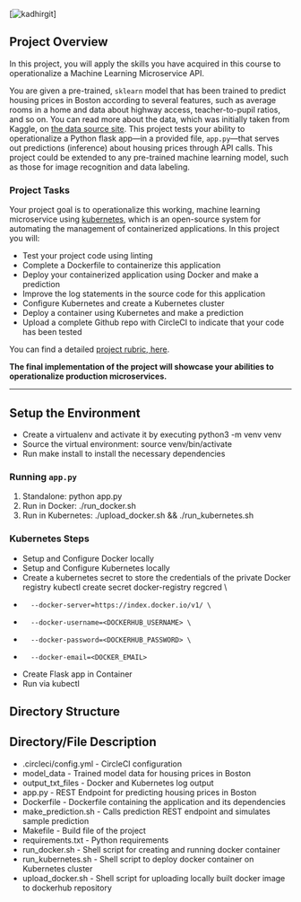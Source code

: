 [![kadhirgit](https://circleci.com/gh/kadhirgit/DevOps_Microservices.svg?style=svg)]

## Project Overview

In this project, you will apply the skills you have acquired in this course to operationalize a Machine Learning Microservice API. 

You are given a pre-trained, `sklearn` model that has been trained to predict housing prices in Boston according to several features, such as average rooms in a home and data about highway access, teacher-to-pupil ratios, and so on. You can read more about the data, which was initially taken from Kaggle, on [the data source site](https://www.kaggle.com/c/boston-housing). This project tests your ability to operationalize a Python flask app—in a provided file, `app.py`—that serves out predictions (inference) about housing prices through API calls. This project could be extended to any pre-trained machine learning model, such as those for image recognition and data labeling.

### Project Tasks

Your project goal is to operationalize this working, machine learning microservice using [kubernetes](https://kubernetes.io/), which is an open-source system for automating the management of containerized applications. In this project you will:
* Test your project code using linting
* Complete a Dockerfile to containerize this application
* Deploy your containerized application using Docker and make a prediction
* Improve the log statements in the source code for this application
* Configure Kubernetes and create a Kubernetes cluster
* Deploy a container using Kubernetes and make a prediction
* Upload a complete Github repo with CircleCI to indicate that your code has been tested

You can find a detailed [project rubric, here](https://review.udacity.com/#!/rubrics/2576/view).

**The final implementation of the project will showcase your abilities to operationalize production microservices.**

---

## Setup the Environment

* Create a virtualenv and activate it by executing python3 -m venv venv
* Source the virtual environment: source venv/bin/activate
* Run make install to install the necessary dependencies

### Running `app.py`

1. Standalone: python app.py
2. Run in Docker: ./run_docker.sh
3. Run in Kubernetes: ./upload_docker.sh && ./run_kubernetes.sh

### Kubernetes Steps

* Setup and Configure Docker locally
* Setup and Configure Kubernetes locally
* Create a kubernetes secret to store the credentials of the private Docker registry   kubectl create secret docker-registry regcred \
*       --docker-server=https://index.docker.io/v1/ \
*       --docker-username=<DOCKERHUB_USERNAME> \
*       --docker-password=<DOCKERHUB_PASSWORD> \
*       --docker-email=<DOCKER_EMAIL>
* Create Flask app in Container
* Run via kubectl

## Directory Structure

## Directory/File	    Description

* .circleci/config.yml	- CircleCI configuration
* model_data	          - Trained model data for housing prices in Boston
* output_txt_files	    - Docker and Kubernetes log output
* app.py	              - REST Endpoint for predicting housing prices in Boston
* Dockerfile	          - Dockerfile containing the application and its dependencies
* make_prediction.sh	  - Calls prediction REST endpoint and simulates sample prediction
* Makefile	            - Build file of the project
* requirements.txt	    - Python requirements
* run_docker.sh	        - Shell script for creating and running docker container
* run_kubernetes.sh	    - Shell script to deploy docker container on Kubernetes cluster
* upload_docker.sh	    - Shell script for uploading locally built docker image to dockerhub repository
